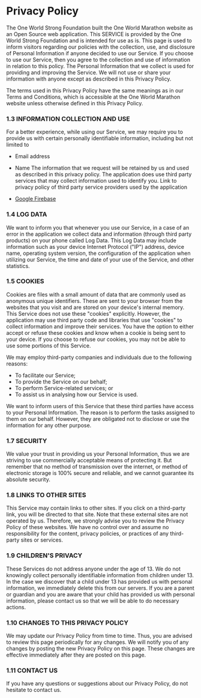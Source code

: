 # Privacy Policy
The One World Strong Foundation built the One World Marathon website as an Open Source web application. This SERVICE is provided by the One World Strong Foundation and is intended for use as is.
This page is used to inform visitors regarding our policies with the collection, use, and disclosure of
Personal Information if anyone decided to use our Service.
If you choose to use our Service, then you agree to the collection and use of information in relation
to this policy. The Personal Information that we collect is used for providing and improving the
Service. We will not use or share your information with anyone except as described in this Privacy
Policy.

The terms used in this Privacy Policy have the same meanings as in our Terms and Conditions, which
is accessible at the One World Marathon website unless otherwise defined in this Privacy Policy.

### 1.3 INFORMATION COLLECTION AND USE
For a better experience, while using our Service, we may require you to provide us with certain
personally identifiable information, including but not limited to 
 * Email address
 * Name
The information that we request will be retained by us and used as described in this privacy policy.
The application does use third party services that may collect information used to identify you.
Link to privacy policy of third party service providers used by the application

* [Google Firebase](https://firebase.google.com/support/privacy/)

### 1.4 LOG DATA
We want to inform you that whenever you use our Service, in a case of an error in the application we collect
data and information (through third party products) on your phone called Log Data. This Log Data
may include information such as your device Internet Protocol ("IP") address, device name,
operating system version, the configuration of the application when utilizing our Service, the time and date
of your use of the Service, and other statistics.

### 1.5 COOKIES
Cookies are files with a small amount of data that are commonly used as anonymous unique
identifiers. These are sent to your browser from the websites that you visit and are stored on your
device's internal memory.
This Service does not use these "cookies" explicitly. However, the application may use third party code and
libraries that use "cookies" to collect information and improve their services. You have the option to
either accept or refuse these cookies and know when a cookie is being sent to your device. If you
choose to refuse our cookies, you may not be able to use some portions of this Service.

We may employ third-party companies and individuals due to the following reasons:

* To facilitate our Service;
* To provide the Service on our behalf;
* To perform Service-related services; or
* To assist us in analysing how our Service is used.

We want to inform users of this Service that these third parties have access to your Personal
Information. The reason is to perform the tasks assigned to them on our behalf. However, they are
obligated not to disclose or use the information for any other purpose.

### 1.7 SECURITY
We value your trust in providing us your Personal Information, thus we are striving to use
commercially acceptable means of protecting it. But remember that no method of transmission over
the internet, or method of electronic storage is 100% secure and reliable, and we cannot guarantee
its absolute security.

### 1.8 LINKS TO OTHER SITES
This Service may contain links to other sites. If you click on a third-party link, you will be directed to
that site. Note that these external sites are not operated by us. Therefore, we strongly advise you to
review the Privacy Policy of these websites. We have no control over and assume no responsibility
for the content, privacy policies, or practices of any third-party sites or services.

### 1.9 CHILDREN'S PRIVACY
These Services do not address anyone under the age of 13. We do not knowingly collect personally
identifiable information from children under 13. In the case we discover that a child under 13 has
provided us with personal information, we immediately delete this from our servers. If you are a
parent or guardian and you are aware that your child has provided us with personal information,
please contact us so that we will be able to do necessary actions.

### 1.10 CHANGES TO THIS PRIVACY POLICY
We may update our Privacy Policy from time to time. Thus, you are advised to review this page
periodically for any changes. We will notify you of any changes by posting the new Privacy Policy on
this page. These changes are effective immediately after they are posted on this page.

### 1.11 CONTACT US
If you have any questions or suggestions about our Privacy Policy, do not hesitate to contact us.